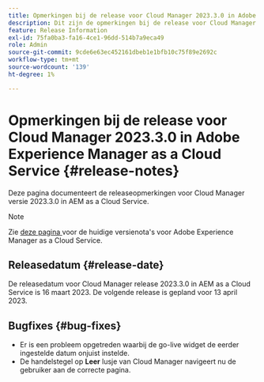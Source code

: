 ```yaml
---
title: Opmerkingen bij de release voor Cloud Manager 2023.3.0 in Adobe Experience Manager as a Cloud Service
description: Dit zijn de opmerkingen bij de release voor Cloud Manager 2023.3.0 in AEM as a Cloud Service.
feature: Release Information
exl-id: 75fa0ba3-fa16-4ce1-96dd-514b7a9eca49
role: Admin
source-git-commit: 9cde6e63ec452161dbeb1e1bfb10c75f89e2692c
workflow-type: tm+mt
source-wordcount: '139'
ht-degree: 1%

---
```


# Opmerkingen bij de release voor Cloud Manager 2023.3.0 in Adobe Experience Manager as a Cloud Service {#release-notes}

Deze pagina documenteert de releaseopmerkingen voor Cloud Manager versie 2023.3.0 in AEM as a Cloud Service.

>[!NOTE]
>
>Zie [ deze pagina ](/help/release-notes/release-notes-cloud/release-notes-current.md) voor de huidige versienota&#39;s voor Adobe Experience Manager as a Cloud Service.

## Releasedatum {#release-date}

De releasedatum voor Cloud Manager release 2023.3.0 in AEM as a Cloud Service is 16 maart 2023. De volgende release is gepland voor 13 april 2023.

## Bugfixes {#bug-fixes}

* Er is een probleem opgetreden waarbij de go-live widget de eerder ingestelde datum onjuist instelde.
* De handelstegel op **Leer** lusje van Cloud Manager navigeert nu de gebruiker aan de correcte pagina.
